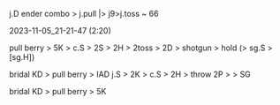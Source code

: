 j.D ender combo > j.pull |> j9>j.toss ~ 66

2023-11-05_21-21-47 (2:20)


pull berry > 5K > c.S > 2S > 2H > 2toss > 2D > shotgun > hold (> sg.S > [sg.H])


bridal KD > pull berry > IAD j.S > 2K > c.S > 2H > throw 2P > > SG


bridal KD > pull berry > 5K

